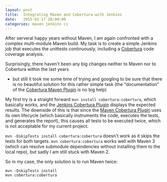 ```yaml
---
layout: post
title:  Integrating Maven and Cobertura with Jenkins
date:   2015-02-17 20:00:00
categories: maven jenkins ci
---
```

After serveral happy years without Maven, I am again confronted with a complex multi-module Maven build.
 My task is to create a simple Jenkins job that executes the unittests continuously, including a [Cobertura](http://cobertura.github.io/cobertura/) code coverage analysis.

Surprisingly, there haven't been any big changes neither to Maven nor to Cobertura within the last years
- but still it took me some time of trying and googling to be sure that there is no beautiful solution for this rather simple task
(the "documentation" of the [Cobertura Maven Plugin](http://mojo.codehaus.org/cobertura-maven-plugin/) is no big help)

My first try is a straight forward `mvn install cobertura:cobertura`, which basically works,
and the [Jenkins Cobertura Plugin](https://wiki.jenkins-ci.org/display/JENKINS/Cobertura+Plugin) displays the expected results.
The downside of this is that since the [Maven Cobertura Plugin](http://mojo.codehaus.org/cobertura-maven-plugin/) uses its own lifecycle
(which basically instruments the code, executes the tests, and generates the report),
this causes all tests to be executed twice, which is not acceptable for my current project.

`mvn -DskipTests install cobertura:cobertura` doesn't work as it skips the tests for both targets.
`mvn cobertura:cobertura` works well with Maven 3 (which can resolve submodule dependencies without installing them to the local repo),
but sadly I am still stuck with Maven 2.

So in my case, the only solution is to run Maven twice:

    mvn -DskipTests install
    mvn cobertura:cobertura
